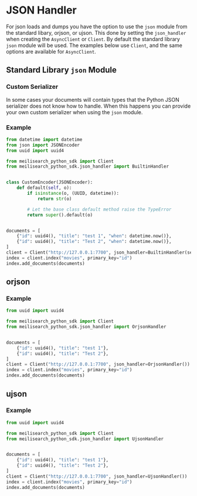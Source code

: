 # JSON Handler

For json loads and dumps you have the option to use the `json` module from the standard libary,
orjson, or ujson. This done by setting the `json_handler` when creating the `AsyncClient` or
`Client`. By default the standard library `json` module will be used. The examples below use
`Client`, and the same options are available for `AsyncClient`.

## Standard Library `json` Module

### Custom Serializer

In some cases your documents will contain types that the Python JSON serializer does not know how
to handle. When this happens you can provide your own custom serializer when using the `json`
module.

### Example

```py
from datetime import datetime
from json import JSONEncoder
from uuid import uuid4

from meilisearch_python_sdk import Client
from meilisearch_python_sdk.json_handler import BuiltinHandler


class CustomEncoder(JSONEncoder):
    def default(self, o):
        if isinstance(o, (UUID, datetime)):
            return str(o)

        # Let the base class default method raise the TypeError
        return super().default(o)


documents = [
    {"id": uuid4(), "title": "test 1", "when": datetime.now()},
    {"id": uuid4(), "title": "Test 2", "when": datetime.now()},
]
client = Client("http://127.0.0.1:7700", json_handler=BuiltinHandler(serializer=CustomEncoder))
index = client.index("movies", primary_key="id")
index.add_documents(documents)
```

## orjson

### Example

```py
from uuid import uuid4

from meilisearch_python_sdk import Client
from meilisearch_python_sdk.json_handler import OrjsonHandler


documents = [
    {"id": uuid4(), "title": "test 1"},
    {"id": uuid4(), "title": "Test 2"},
]
client = Client("http://127.0.0.1:7700", json_handler=OrjsonHandler())
index = client.index("movies", primary_key="id")
index.add_documents(documents)
```

## ujson

### Example

```py
from uuid import uuid4

from meilisearch_python_sdk import Client
from meilisearch_python_sdk.json_handler import UjsonHandler


documents = [
    {"id": uuid4(), "title": "test 1"},
    {"id": uuid4(), "title": "Test 2"},
]
client = Client("http://127.0.0.1:7700", json_handler=UjsonHandler())
index = client.index("movies", primary_key="id")
index.add_documents(documents)
```
